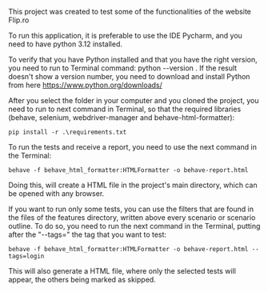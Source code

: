 This project was created to test some of the functionalities of the website Flip.ro

To run this application, it is preferable to use the IDE Pycharm, and you need to have python 3.12 installed.

To verify that you have Python installed and that you have the right version, you need to run to Terminal command:
python --version . If the result doesn't show a version number, you need to download and install Python from here
https://www.python.org/downloads/ 

After you select the folder in your computer and you cloned the project, you need to run to next command in Terminal,
so that the required libraries (behave, selenium, webdriver-manager and behave-html-formatter):

```commandline
pip install -r .\requirements.txt
```
To run the tests and receive a report, you need to use the next command in the Terminal:
```commandline
behave -f behave_html_formatter:HTMLFormatter -o behave-report.html
```
Doing this, will create a HTML file in the project's main directory, which can be opened with any browser.


If you want to run only some tests, you can use the filters that are found in the files of the features directory,
written above every scenario or scenario outline.
To do so, you need to run the next command in the Terminal, putting after the "--tags="  the tag that you want to test:
```commandline
behave -f behave_html_formatter:HTMLFormatter -o behave-report.html --tags=login
```
This will also generate a HTML file, where only the selected tests will appear, the others being marked as skipped.